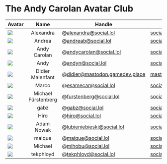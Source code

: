 # The Andy Carolan Avatar Club

| Avatar              | Name                | Handle                         | URL                                                                      |
| :------------------ | :-----------------: | ------------------------------ | ------------------------------------------------------------------------ |
| ![][alexandra]      |      Alexandra      | @alexandra@social.lol          | [social.lol/@alexandra](https://social.lol/@alexandra)                   |
| ![][andrea]         |       Andrea        | @andreab@social.lol            | [social.lol/@andreab](https://social.lol/@andreab)                       |
| ![][andycarolan]    |    Andy Carolan     | @andycarolan@social.lol        | [social.lol/@andycarolan](https://social.lol/@andycarolan)               |
| ![][andyn]          |        Andy         | @andyn@social.lol              | [social.lol/@andyn](https://social.lol/@andyn)                           |
| ![][didier]         |  Didier Malenfant   | @didier@mastodon.gamedev.place | [mastodon.gamedev.place/@didier](https://mastodon.gamedev.place/@didier) |
| ![][esamecar]       |        Marco        | @esamecar@social.lol           | [social.lol/@esamecar](https://social.lol/@esamecar)                     |
| ![][furstenberg]    | Michael Fürstenberg | @furstenberg@social.lol        | [social.lol/@furstenberg](https://social.lol/@furstenberg)               |
| ![][gabz]           |        gabz         | @gabz@social.lol               | [social.lol/@gabz](https://social.lol/@gabz)                             |
| ![][hiro]           |        Hiro         | @hiro@social.lol               | [social.lol/@hiro](https://social.lol/@hiro)                             |
| ![][lubieniebieski] |     Adam Nowak      | @lubieniebieski@social.lol     | [social.lol/@lubieniebieski](https://social.lol/@lubieniebieski)         |
| ![][maique]         |       maique        | @maique@social.lol             | [social.lol/@maique](https://social.lol/@maique)                         |
| ![][mihobu]         |       Michael       | @mihobu@social.lol             | [social.lol/@mihobu](https://social.lol/@mihobu)                         |
| ![][tekphloyd]      |      tekphloyd      | @tekphloyd@social.lol          | [social.lol/@tekphloyd](https://social.lol/@tekphloyd)                   |

[esamecar]: https://media.social.lol/accounts/avatars/109/649/306/722/032/193/original/da31ecb2f69aa361.png 
[mihobu]: https://media.social.lol/accounts/avatars/109/619/824/930/798/742/original/ca78bfa95d2825a2.png
[alexandra]: https://media.social.lol/accounts/avatars/109/779/067/294/172/527/original/4aeb8601f23b72e0.png
[andrea]: https://media.social.lol/accounts/avatars/109/789/892/022/936/666/original/98dd82476fee7f09.png
[andycarolan]: https://media.social.lol/accounts/avatars/109/381/075/265/447/863/original/87c69acf83488929.png
[andyn]: https://media.social.lol/accounts/avatars/108/760/748/212/181/750/original/7470d96dcc3b94a7.jpeg
[didier]: https://cdn.masto.host/mastodongamedevplace/accounts/avatars/109/380/881/617/106/122/original/20143635c3e96ec0.png
[furstenberg]: https://media.social.lol/accounts/avatars/109/292/070/545/845/589/original/54350e00600f307f.jpeg
[gabz]: https://media.social.lol/accounts/avatars/108/760/770/273/788/281/original/100dfc90c44fd70c.png
[hiro]: https://media.social.lol/accounts/avatars/110/313/991/960/773/003/original/d6fd8fd8e28e7590.png
[lubieniebieski]: https://media.social.lol/accounts/avatars/109/714/665/825/852/984/original/6dd6320467f84a9a.png
[maique]: https://media.social.lol/accounts/avatars/108/742/788/282/960/217/original/75de6a2a0add9364.png
[tekphloyd]: https://media.social.lol/accounts/avatars/109/269/705/863/044/046/original/293ae76459ab3ce5.png
